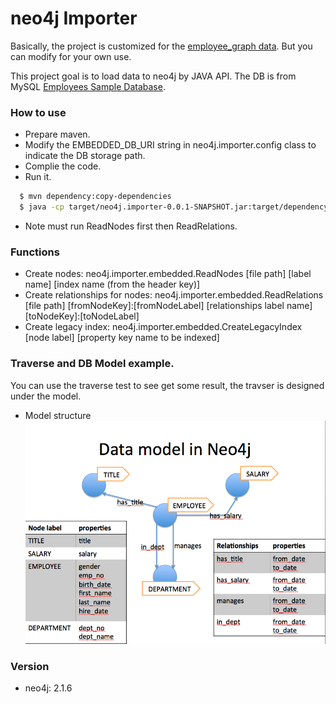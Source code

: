 # neo4j Importer
Basically, the project is customized for the [employee_graph data](https://github.com/ra2637/neo4jImporter/tree/master/employees_graph). But you can modify for your own use.
  
This project goal is to load data to neo4j by JAVA API.
The DB is from MySQL [Employees Sample Database](https://dev.mysql.com/doc/employee/en/employees-introduction.html).
  
### How to use
- Prepare maven.
- Modify the EMBEDDED_DB_URI string in neo4j.importer.config class to indicate the DB storage path.
- Complie the code.
- Run it.
```sh
  $ mvn dependency:copy-dependencies
  $ java -cp target/neo4j.importer-0.0.1-SNAPSHOT.jar:target/dependency/* neo4j.importer.embedded.ReadNodes ../employees_graph/departments.csv DEPARTMENT dept_no
```
- Note must run ReadNodes first then ReadRelations.

### Functions
- Create nodes: neo4j.importer.embedded.ReadNodes [file path] [label name] [index name (from the header key)]
- Create relationships for nodes: neo4j.importer.embedded.ReadRelations [file path] [fromNodeKey]:[fromNodeLabel] [relationships label name] [toNodeKey]:[toNodeLabel]
- Create legacy index: neo4j.importer.embedded.CreateLegacyIndex [node label] [property key name to be indexed]

### Traverse and DB Model example.
You can use the traverse test to see get some result, the travser is designed under the model.
- Model structure
![Graph Model](https://github.com/ra2637/neo4jImporter/blob/master/images/employee_graph.png?raw=true "Graph Model")

### Version
 - neo4j: 2.1.6
